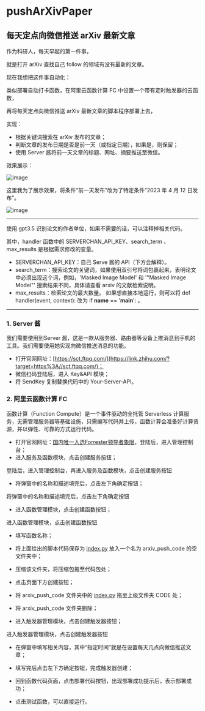 # pushArXivPaper
## 每天定点向微信推送 arXiv 最新文章

作为科研人，每天早起的第一件事，

就是打开 arXiv 查找自己 follow 的领域有没有最新的文章。

现在我想把这件事自动化：

类似部署自动打卡函数，在阿里云函数计算 FC 中设置一个带有定时触发器的云函数，

再将每天定点向微信推送 arXiv 最新文章的脚本程序部署上去，

实现：

* 根据关键词搜索在 arXiv 发布的文章；
* 判断文章的发布日期是否是前一天（或指定日期），如果是，则保留；
* 使用 Server 酱将前一天文章的标题、网址、摘要推送至微信。

效果展示：

![image](https://github.com/chenluda/pushArXivPaper/assets/45784833/40974b09-c120-4eaa-a8c4-90908ce18f92)

这里我为了展示效果，将条件“前一天发布”改为了特定条件“2023 年 4 月 12 日发布”。

![image](https://github.com/chenluda/pushArXivPaper/assets/45784833/dfd21de4-8ae2-48b4-ac12-198fe19b4c85)

---

使用 gpt3.5 识别论文的作者单位，如果不需要的话，可以注释掉相关代码。

其中，handler 函数中的 SERVERCHAN_API_KEY、search_term 、max_results 是根据需求修改的变量。

* SERVERCHAN_API_KEY：自己 Serve 酱的 API（下方会解释）。
* search_term：搜索论文的关键词，如果使用双引号将词包裹起来，表明论文中必须出现这个词，例如，'Masked Image Model' 和 '"Masked Image Model"' 搜索结果不同，具体请查看 arxiv 的文献检索说明。
* max_results：检索论文的最大数量。
如果想直接本地运行，则可以将 def handler(event, context): 改为 if __name__ == '__main__': 。
---

### 1. Server 酱

我们需要使用到Server 酱，这是一款从服务器、路由器等设备上推消息到手机的工具。我们需要使用她实现向微信推送消息的功能。

* 打开官网网址：[https://sct.ftqq.com/](https://link.zhihu.com/?target=https%3A//sct.ftqq.com/)；
* 微信扫码登陆后，进入 Key&API 模块；
* 将 SendKey 复制替换代码中的 Your-Server-API。


### 2. 阿里云函数计算 FC

函数计算（Function Compute）是一个事件驱动的全托管 Serverless 计算服务，无需管理服务器等基础设施，只需编写代码并上传，函数计算会准备好计算资源，并以弹性、可靠的方式运行代码。

* 打开官网网址：[国内唯一入选Forrester领导者象限](https://link.zhihu.com/?target=https%3A//www.aliyun.com/product/fc%3Fspm%3D5176.28055625.J_3207526240.99.4d9c154a5PXJtz%26scm%3D20140722.S_function%40%40product%40%4090871._.ID_function%40%40product%40%4090871-RL_%25E5%2587%25BD%25E6%2595%25B0%25E8%25AE%25A1%25E7%25AE%2597-LOC_bar-OR_ser-V_2-P0_0)，登陆后，进入管理控制台；
* 进入服务及函数模块，点击创建服务按钮；

登陆后，进入管理控制台，再进入服务及函数模块，点击创建服务按钮
* 将弹窗中的名称和描述填完后，点击左下角确定按钮；

将弹窗中的名称和描述填完后，点击左下角确定按钮
* 进入函数管理模块，点击创建函数按钮；

进入函数管理模块，点击创建函数按钮
* 填写函数名称；
* 将上面给出的脚本代码保存为 [index.py](https://link.zhihu.com/?target=http%3A//index.py/) 放入一个名为 arxiv\_push\_code 的空文件夹中；
* 压缩该文件夹，将压缩包拖至代码包处；
* 点击页面下方创建按钮；

* 将 arxiv\_push\_code 文件夹中的 [index.py](https://link.zhihu.com/?target=http%3A//index.py/) 拖至上级文件夹 CODE 处；
* 将 arxiv\_push\_code 文件夹删除；

* 进入触发器管理模块，点击创建触发器按钮；

进入触发器管理模块，点击创建触发器按钮
* 在弹窗中填写相关内容，其中“指定时间”就是在设置每天几点向微信推送文章；
* 填写完后点击左下方确定按钮，完成触发器创建；

* 回到函数代码页面，点击部署代码按钮，出现部署成功提示后，表示部署成功；

* 点击测试函数，可以直接运行。
